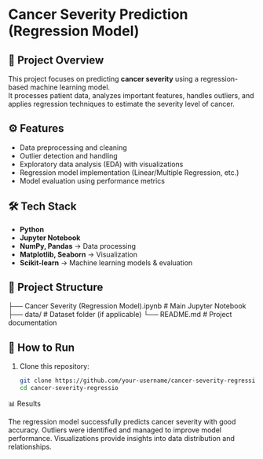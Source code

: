 # Cancer Severity Prediction (Regression Model)

## 📌 Project Overview
This project focuses on predicting **cancer severity** using a regression-based machine learning model.  
It processes patient data, analyzes important features, handles outliers, and applies regression techniques to estimate the severity level of cancer.

## ⚙️ Features
- Data preprocessing and cleaning  
- Outlier detection and handling  
- Exploratory data analysis (EDA) with visualizations  
- Regression model implementation (Linear/Multiple Regression, etc.)  
- Model evaluation using performance metrics  

## 🛠️ Tech Stack
- **Python**
- **Jupyter Notebook**
- **NumPy, Pandas** → Data processing  
- **Matplotlib, Seaborn** → Visualization  
- **Scikit-learn** → Machine learning models & evaluation  

## 📂 Project Structure
├── Cancer Severity (Regression Model).ipynb # Main Jupyter Notebook
├── data/ # Dataset folder (if applicable)
└── README.md # Project documentation

## 🚀 How to Run
1. Clone this repository:
   ```bash
   git clone https://github.com/your-username/cancer-severity-regression.git
   cd cancer-severity-regressio

📊 Results

   The regression model successfully predicts cancer severity with good accuracy.
   Outliers were identified and managed to improve model performance.
   Visualizations provide insights into data distribution and relationships.

